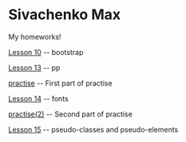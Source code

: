 # Sivachenko Max
My homeworks!

[Lesson 10](https://sevamax.github.io/lesson%2010/ "Homework") -- bootstrap

[Lesson 13](https://sevamax.github.io/lesson%2013/ "Homework") -- pp

[practise](https://sevamax.github.io/header/ "Homework") -- First part of practise

[Lesson 14](https://sevamax.github.io/fonts(%D0%94%D0%97)/ "Homework") -- fonts


[practise(2)](https://sevamax.github.io/practice(2)/ "Homework") -- Second part of practise

[Lesson 15](https://sevamax.github.io/lesson%2015/ "Homework") -- pseudo-classes and pseudo-elements

